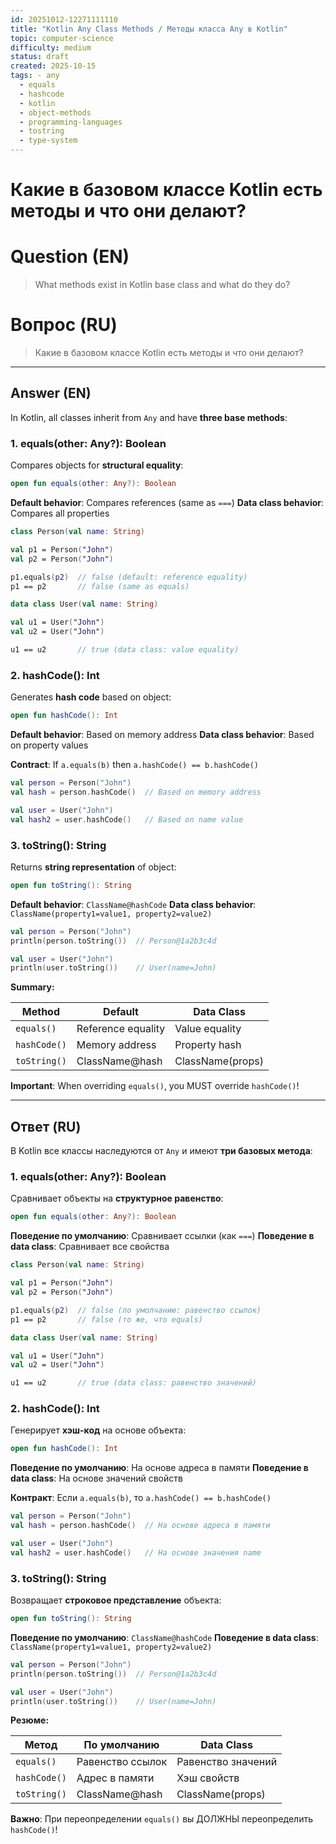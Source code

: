 ```yaml
---
id: 20251012-12271111110
title: "Kotlin Any Class Methods / Методы класса Any в Kotlin"
topic: computer-science
difficulty: medium
status: draft
created: 2025-10-15
tags: - any
  - equals
  - hashcode
  - kotlin
  - object-methods
  - programming-languages
  - tostring
  - type-system
---
```

# Какие в базовом классе Kotlin есть методы и что они делают?

# Question (EN)
> What methods exist in Kotlin base class and what do they do?

# Вопрос (RU)
> Какие в базовом классе Kotlin есть методы и что они делают?

---

## Answer (EN)

In Kotlin, all classes inherit from `Any` and have **three base methods**:

### 1. equals(other: Any?): Boolean

Compares objects for **structural equality**:

```kotlin
open fun equals(other: Any?): Boolean
```

**Default behavior**: Compares references (same as `===`)
**Data class behavior**: Compares all properties

```kotlin
class Person(val name: String)

val p1 = Person("John")
val p2 = Person("John")

p1.equals(p2)  // false (default: reference equality)
p1 == p2       // false (same as equals)

data class User(val name: String)

val u1 = User("John")
val u2 = User("John")

u1 == u2       // true (data class: value equality)
```

### 2. hashCode(): Int

Generates **hash code** based on object:

```kotlin
open fun hashCode(): Int
```

**Default behavior**: Based on memory address
**Data class behavior**: Based on property values

**Contract**: If `a.equals(b)` then `a.hashCode() == b.hashCode()`

```kotlin
val person = Person("John")
val hash = person.hashCode()  // Based on memory address

val user = User("John")
val hash2 = user.hashCode()   // Based on name value
```

### 3. toString(): String

Returns **string representation** of object:

```kotlin
open fun toString(): String
```

**Default behavior**: `ClassName@hashCode`
**Data class behavior**: `ClassName(property1=value1, property2=value2)`

```kotlin
val person = Person("John")
println(person.toString())  // Person@1a2b3c4d

val user = User("John")
println(user.toString())    // User(name=John)
```

**Summary:**

| Method | Default | Data Class |
|--------|---------|------------|
| `equals()` | Reference equality | Value equality |
| `hashCode()` | Memory address | Property hash |
| `toString()` | ClassName@hash | ClassName(props) |

**Important**: When overriding `equals()`, you MUST override `hashCode()`!

---

## Ответ (RU)

В Kotlin все классы наследуются от `Any` и имеют **три базовых метода**:

### 1. equals(other: Any?): Boolean

Сравнивает объекты на **структурное равенство**:

```kotlin
open fun equals(other: Any?): Boolean
```

**Поведение по умолчанию**: Сравнивает ссылки (как `===`)
**Поведение в data class**: Сравнивает все свойства

```kotlin
class Person(val name: String)

val p1 = Person("John")
val p2 = Person("John")

p1.equals(p2)  // false (по умолчанию: равенство ссылок)
p1 == p2       // false (то же, что equals)

data class User(val name: String)

val u1 = User("John")
val u2 = User("John")

u1 == u2       // true (data class: равенство значений)
```

### 2. hashCode(): Int

Генерирует **хэш-код** на основе объекта:

```kotlin
open fun hashCode(): Int
```

**Поведение по умолчанию**: На основе адреса в памяти
**Поведение в data class**: На основе значений свойств

**Контракт**: Если `a.equals(b)`, то `a.hashCode() == b.hashCode()`

```kotlin
val person = Person("John")
val hash = person.hashCode()  // На основе адреса в памяти

val user = User("John")
val hash2 = user.hashCode()   // На основе значения name
```

### 3. toString(): String

Возвращает **строковое представление** объекта:

```kotlin
open fun toString(): String
```

**Поведение по умолчанию**: `ClassName@hashCode`
**Поведение в data class**: `ClassName(property1=value1, property2=value2)`

```kotlin
val person = Person("John")
println(person.toString())  // Person@1a2b3c4d

val user = User("John")
println(user.toString())    // User(name=John)
```

**Резюме:**

| Метод | По умолчанию | Data Class |
|--------|-------------|------------|
| `equals()` | Равенство ссылок | Равенство значений |
| `hashCode()` | Адрес в памяти | Хэш свойств |
| `toString()` | ClassName@hash | ClassName(props) |

**Важно**: При переопределении `equals()` вы ДОЛЖНЫ переопределить `hashCode()`!


